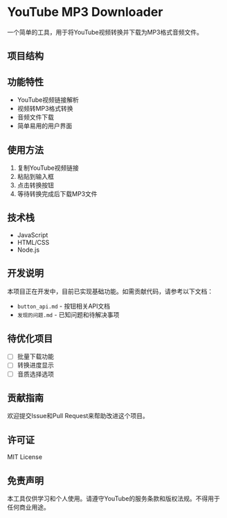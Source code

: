 # YouTube MP3 Downloader

一个简单的工具，用于将YouTube视频转换并下载为MP3格式音频文件。

## 项目结构 

## 功能特性

- YouTube视频链接解析
- 视频转MP3格式转换
- 音频文件下载
- 简单易用的用户界面

## 使用方法

1. 复制YouTube视频链接
2. 粘贴到输入框
3. 点击转换按钮
4. 等待转换完成后下载MP3文件

## 技术栈

- JavaScript
- HTML/CSS
- Node.js

## 开发说明

本项目正在开发中，目前已实现基础功能。如需贡献代码，请参考以下文档：

- `button_api.md` - 按钮相关API文档
- `发现的问题.md` - 已知问题和待解决事项

## 待优化项目

- [ ] 批量下载功能
- [ ] 转换进度显示
- [ ] 音质选择选项

## 贡献指南

欢迎提交Issue和Pull Request来帮助改进这个项目。

## 许可证

MIT License

## 免责声明

本工具仅供学习和个人使用。请遵守YouTube的服务条款和版权法规。不得用于任何商业用途。